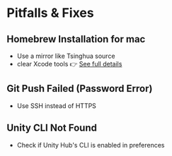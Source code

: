# Pitfalls & Fixes

## Homebrew Installation for mac

- Use a mirror like Tsinghua source
- clear Xcode tools
👉 [See full details](homebrew.html)

## Git Push Failed (Password Error)

- Use SSH instead of HTTPS

## Unity CLI Not Found

- Check if Unity Hub's CLI is enabled in preferences
